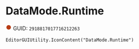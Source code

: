 # DataMode.Runtime
![](/img/DataMode.Runtime.png)
GUID: `2918817017716212263`
```
EditorGUIUtility.IconContent("DataMode.Runtime")
```
